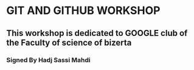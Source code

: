 # GIT AND GITHUB WORKSHOP
## This workshop is dedicated to GOOGLE club of the Faculty of science of bizerta
### Signed By Hadj Sassi Mahdi
